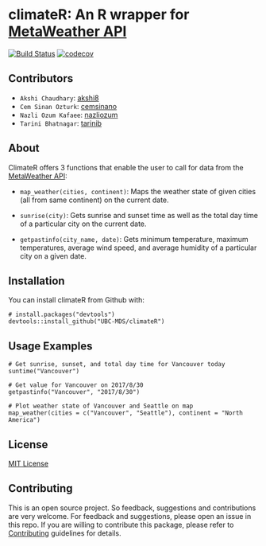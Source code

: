 # climateR: An R wrapper for [MetaWeather API](https://www.metaweather.com/api/)


[![Build Status](https://travis-ci.org/UBC-MDS/climateR.svg?branch=master)](https://travis-ci.org/UBC-MDS/climateR)
[![codecov](https://codecov.io/gh/UBC-MDS/climateR/branch/master/graph/badge.svg)](https://codecov.io/gh/UBC-MDS/climateR)

## Contributors

- `Akshi Chaudhary`: [akshi8](https://github.com/akshi8)
- `Cem Sinan Ozturk`: [cemsinano](https://github.com/cemsinano)
- `Nazli Ozum Kafaee`: [nazliozum](https://github.com/nazliozum)
- `Tarini Bhatnagar`: [tarinib](https://github.com/tarinib)


## About

ClimateR offers 3 functions that enable the user to call for data from the [MetaWeather API](https://www.metaweather.com/api/):

- `map_weather(cities, continent)`: Maps the weather state of given cities (all from same continent) on the current date.

- `sunrise(city)`: Gets sunrise and sunset time as well as the total day time of a particular city on the current date.

- `getpastinfo(city_name, date)`: Gets minimum temperature, maximum temperatures, average wind speed, and average humidity of a particular city on a given date.


## Installation

You can install climateR from Github with:

```
# install.packages("devtools")
devtools::install_github("UBC-MDS/climateR")

```

## Usage Examples

```
# Get sunrise, sunset, and total day time for Vancouver today
suntime("Vancouver")

# Get value for Vancouver on 2017/8/30
getpastinfo("Vancouver", "2017/8/30")

# Plot weather state of Vancouver and Seattle on map
map_weather(cities = c("Vancouver", "Seattle"), continent = "North America")
```


## License

[MIT License](LICENSE.md)

## Contributing

This is an open source project. So feedback, suggestions and contributions are very welcome. For feedback and suggestions, please open an issue in this repo. If you are willing to contribute this package, please refer to [Contributing](CONTRIBUTING.md) guidelines for details.
